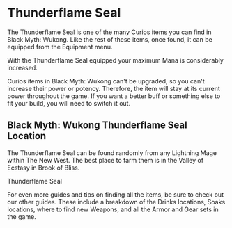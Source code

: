 # Thunderflame Seal

The Thunderflame Seal is one of the many Curios items you can find in Black Myth: Wukong. Like the rest of these items, once found, it can be equipped from the Equipment menu. 

With the Thunderflame Seal equipped your maximum Mana is considerably increased. 

Curios items in Black Myth: Wukong can't be upgraded, so you can't increase their power or potency. Therefore, the item will stay at its current power throughout the game. If you want a better buff or something else to fit your build, you will need to switch it out. 

## Black Myth: Wukong Thunderflame Seal Location

The Thunderflame Seal can be found randomly from any Lightning Mage within The New West. The best place to farm them is in the Valley of Ecstasy in Brook of Bliss. 

Thunderflame Seal

For even more guides and tips on finding all the items, be sure to check out our other guides. These include a breakdown of the Drinks locations, Soaks locations, where to find new Weapons, and all the Armor and Gear sets in the game.